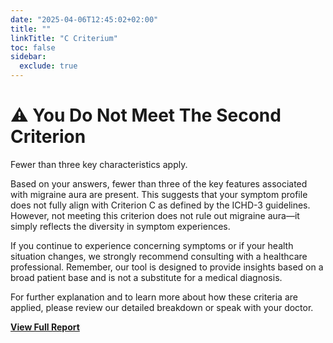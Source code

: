 ```yaml
---
date: "2025-04-06T12:45:02+02:00"
title: ""
linkTitle: "C Criterium"
toc: false
sidebar:
  exclude: true
---
```


# ⚠️ You Do Not Meet The Second Criterion 

Fewer than three key characteristics apply.

Based on your answers, fewer than three of the key features associated with migraine aura are present. This suggests that your symptom profile does not fully align with Criterion C as defined by the ICHD-3 guidelines. However, not meeting this criterion does not rule out migraine aura—it simply reflects the diversity in symptom experiences.

If you continue to experience concerning symptoms or if your health situation changes, we strongly recommend consulting with a healthcare professional. Remember, our tool is designed to provide insights based on a broad patient base and is not a substitute for a medical diagnosis.

For further explanation and to learn more about how these criteria are applied, please review our detailed breakdown or speak with your doctor.

[**View Full Report**](/aura-o-mat/symptom-check-summary-n/)
